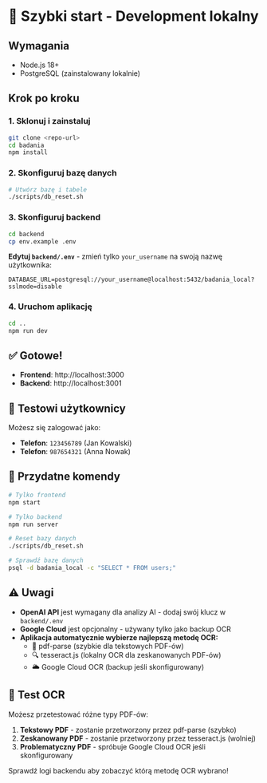 # 🚀 Szybki start - Development lokalny

## Wymagania
- Node.js 18+
- PostgreSQL (zainstalowany lokalnie)

## Krok po kroku

### 1. Sklonuj i zainstaluj
```bash
git clone <repo-url>
cd badania
npm install
```

### 2. Skonfiguruj bazę danych
```bash
# Utwórz bazę i tabele
./scripts/db_reset.sh
```

### 3. Skonfiguruj backend
```bash
cd backend
cp env.example .env
```

**Edytuj `backend/.env`** - zmień tylko `your_username` na swoją nazwę użytkownika:
```env
DATABASE_URL=postgresql://your_username@localhost:5432/badania_local?sslmode=disable
```

### 4. Uruchom aplikację
```bash
cd ..
npm run dev
```

## ✅ Gotowe!

- **Frontend**: http://localhost:3000
- **Backend**: http://localhost:3001

## 👥 Testowi użytkownicy

Możesz się zalogować jako:
- **Telefon**: `123456789` (Jan Kowalski)
- **Telefon**: `987654321` (Anna Nowak)

## 🔧 Przydatne komendy

```bash
# Tylko frontend
npm start

# Tylko backend  
npm run server

# Reset bazy danych
./scripts/db_reset.sh

# Sprawdź bazę danych
psql -d badania_local -c "SELECT * FROM users;"
```

## ⚠️ Uwagi

- **OpenAI API** jest wymagany dla analizy AI - dodaj swój klucz w `backend/.env`
- **Google Cloud** jest opcjonalny - używany tylko jako backup OCR
- **Aplikacja automatycznie wybierze najlepszą metodę OCR:**
  - 📄 pdf-parse (szybkie dla tekstowych PDF-ów)
  - 🔍 tesseract.js (lokalny OCR dla zeskanowanych PDF-ów)  
  - 🌥️ Google Cloud OCR (backup jeśli skonfigurowany)

## 🔧 Test OCR

Możesz przetestować różne typy PDF-ów:

1. **Tekstowy PDF** - zostanie przetworzony przez pdf-parse (szybko)
2. **Zeskanowany PDF** - zostanie przetworzony przez tesseract.js (wolniej)
3. **Problematyczny PDF** - spróbuje Google Cloud OCR jeśli skonfigurowany

Sprawdź logi backendu aby zobaczyć którą metodę OCR wybrano! 